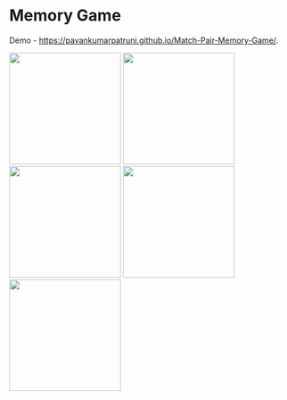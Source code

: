 # Memory Game

Demo - https://pavankumarpatruni.github.io/Match-Pair-Memory-Game/.

<img src="https://github.com/PavanKumarPatruni/Memory-Game/blob/master/demo/demo_image_1.png?raw=true" width="200">

<img src="https://github.com/PavanKumarPatruni/Memory-Game/blob/master/demo/demo_image_2.png?raw=true" width="200">

<img src="https://github.com/PavanKumarPatruni/Memory-Game/blob/master/demo/demo_image_3.png?raw=true" width="200">

<img src="https://github.com/PavanKumarPatruni/Memory-Game/blob/master/demo/demo_image_4.png?raw=true" width="200">

<img src="https://github.com/PavanKumarPatruni/Memory-Game/blob/master/demo/demo_image_5.png?raw=true" width="200">
